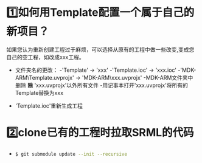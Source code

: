 # 1️⃣如何用Template配置一个属于自己的新项目？
如果您认为重新创建工程过于麻烦，可以选择从原有的工程中做一些改变,变成您自己的空工程，如改成xxx工程。
- 文件夹名的更改：
  -'Template' -> 'xxx'
  -'Template.ioc' -> 'xxx.ioc'
  -'MDK-ARM\Template.uvprojx' -> 'MDK-ARM\xxx.uvprojx'
  -MDK-ARM文件夹中删除 **除** 'xxx.uvprojx'以外所有文件
  -用记事本打开'xxx.uvprojx'将所有的Template替换为xxx
  
- 'Template.ioc'重新生成工程

  
  
  
  

# 2️⃣clone已有的工程时拉取SRML的代码

 -  ```bash
    $ git submodule update --init --recursive

